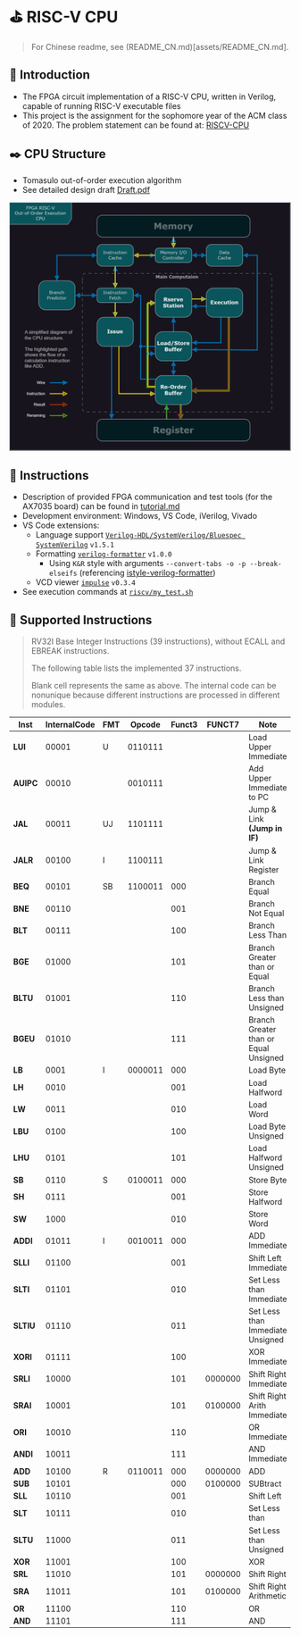 # ⛳ RISC-V CPU

> For Chinese readme, see (README_CN.md)[assets/README_CN.md].



## 🎈 Introduction

- The FPGA circuit implementation of a RISC-V CPU, written in Verilog, capable of running RISC-V executable files
- This project is the assignment for the sophomore year of the ACM class of 2020. The problem statement can be found at: [RISCV-CPU](https://github.com/ACMClassCourses/RISCV-CPU/tree/8f72ea7d582209e5bb1ab51e844141e4081e9712)



## ✒️ CPU Structure

- Tomasulo out-of-order execution algorithm
- See detailed design draft [Draft.pdf](assets/Draft.pdf)

![Diagram](assets/Diagram.png)




## 📖 Instructions

- Description of provided FPGA communication and test tools (for the AX7035 board) can be found in [tutorial.md](assets/tutorial.md)
- Development environment: Windows, VS Code, iVerilog, Vivado
- VS Code extensions:
  - Language support [`Verilog-HDL/SystemVerilog/Bluespec SystemVerilog`](https://github.com/mshr-h/vscode-verilog-hdl-support) `v1.5.1`
  - Formatting [`verilog-formatter`](https://github.com/IsaacJT/Verilog-Formatter) `v1.0.0`
    - Using `K&R` style with arguments `--convert-tabs -o -p --break-elseifs` (referencing [istyle-verilog-formatter](https://github.com/thomasrussellmurphy/istyle-verilog-formatter))
  - VCD viewer [`impulse`](https://github.com/toem/impulse.vscode) `v0.3.4`
- See execution commands at [`riscv/my_test.sh`](riscv/my_test.sh)



## 📇 Supported Instructions

> RV32I Base Integer Instructions (39 instructions), without ECALL and EBREAK instructions.
>
> The following table lists the implemented 37 instructions.
>
> Blank cell represents the same as above. The internal code can be nonunique because different instructions are processed in different modules.

| Inst      | InternalCode | FMT | Opcode  | Funct3 | FUNCT7  | Note                                  |
| --------- | ------------ | --- | ------- | ------ | ------- | ------------------------------------- |
| **LUI**   | 00001        | U   | 0110111 |        |         | Load Upper Immediate                  |
| **AUIPC** | 00010        |     | 0010111 |        |         | Add Upper Immediate to PC             |
| **JAL**   | 00011        | UJ  | 1101111 |        |         | Jump & Link **(Jump in IF)**          |
| **JALR**  | 00100        | I   | 1100111 |        |         | Jump & Link Register                  |
| **BEQ**   | 00101        | SB  | 1100011 | 000    |         | Branch Equal                          |
| **BNE**   | 00110        |     |         | 001    |         | Branch Not Equal                      |
| **BLT**   | 00111        |     |         | 100    |         | Branch Less Than                      |
| **BGE**   | 01000        |     |         | 101    |         | Branch Greater than or Equal          |
| **BLTU**  | 01001        |     |         | 110    |         | Branch Less than Unsigned             |
| **BGEU**  | 01010        |     |         | 111    |         | Branch Greater than or Equal Unsigned |
| **LB**    | 0001         | I   | 0000011 | 000    |         | Load Byte                             |
| **LH**    | 0010         |     |         | 001    |         | Load Halfword                         |
| **LW**    | 0011         |     |         | 010    |         | Load Word                             |
| **LBU**   | 0100         |     |         | 100    |         | Load Byte Unsigned                    |
| **LHU**   | 0101         |     |         | 101    |         | Load Halfword Unsigned                |
| **SB**    | 0110         | S   | 0100011 | 000    |         | Store Byte                            |
| **SH**    | 0111         |     |         | 001    |         | Store Halfword                        |
| **SW**    | 1000         |     |         | 010    |         | Store Word                            |
| **ADDI**  | 01011        | I   | 0010011 | 000    |         | ADD Immediate                         |
| **SLLI**  | 01100        |     |         | 001    |         | Shift Left Immediate                  |
| **SLTI**  | 01101        |     |         | 010    |         | Set Less than Immediate               |
| **SLTIU** | 01110        |     |         | 011    |         | Set Less than Immediate Unsigned      |
| **XORI**  | 01111        |     |         | 100    |         | XOR Immediate                         |
| **SRLI**  | 10000        |     |         | 101    | 0000000 | Shift Right Immediate                 |
| **SRAI**  | 10001        |     |         | 101    | 0100000 | Shift Right Arith Immediate           |
| **ORI**   | 10010        |     |         | 110    |         | OR Immediate                          |
| **ANDI**  | 10011        |     |         | 111    |         | AND Immediate                         |
| **ADD**   | 10100        | R   | 0110011 | 000    | 0000000 | ADD                                   |
| **SUB**   | 10101        |     |         | 000    | 0100000 | SUBtract                              |
| **SLL**   | 10110        |     |         | 001    |         | Shift Left                            |
| **SLT**   | 10111        |     |         | 010    |         | Set Less than                         |
| **SLTU**  | 11000        |     |         | 011    |         | Set Less than Unsigned                |
| **XOR**   | 11001        |     |         | 100    |         | XOR                                   |
| **SRL**   | 11010        |     |         | 101    | 0000000 | Shift Right                           |
| **SRA**   | 11011        |     |         | 101    | 0100000 | Shift Right Arithmetic                |
| **OR**    | 11100        |     |         | 110    |         | OR                                    |
| **AND**   | 11101        |     |         | 111    |         | AND                                   |
